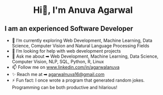 

<h1 align="center">
  <b> Hi👋, I'm Anuva Agarwal</b>
</h1>

## I am an experienced Software Developer

<!--
**code-nimbus/code-nimbus** is a ✨ _special_ ✨ repository because its `README.md` (this file) appears on your GitHub profile.

Here are some ideas to get you started:-->

- 🔭 I’m currently exploring Web Development, Machine Learning, Data Science, Computer Vision and Natural Language Processing Fields
- 🤔 I’m looking for help with web development projects
- 💬 Ask me about ➡︎ Web Development, Machine Learning, Data Science, Computer Vision, NLP, SQL, Python, R, Linux
- 📫 Follow me on www.linkedin.com/in/agarwalanuva
- ✨ Reach me at ➡︎ agarwalnuva16@gmail.com
- ⚡ Fun fact: I once wrote a program that generated random jokes. Programming can be both productive and hilarious!

